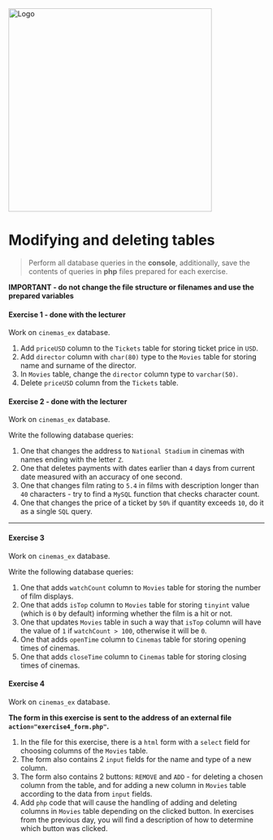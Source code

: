 <img alt="Logo" src="http://coderslab.pl/svg/logo-coderslab.svg" width="400">

#  Modifying and deleting tables

>Perform all database queries in the **console**, additionally, save the contents of queries in **php** files prepared for each exercise.  

**IMPORTANT - do not change the file structure or filenames and use the prepared variables**

#### Exercise 1 - done with the lecturer

Work on `cinemas_ex` database.  

1. Add `priceUSD` column to the `Tickets` table for storing ticket price in `USD`.
2. Add `director` column with `char(80)` type to the `Movies` table for storing name and surname of the director.
3. In `Movies` table, change the `director` column type to `varchar(50)`.
4. Delete `priceUSD` column from the `Tickets` table.

#### Exercise 2 - done with the lecturer

Work on `cinemas_ex` database.  

Write the following database queries:

1. One that changes the address to `National Stadium` in cinemas with names ending with the letter `Z`.
2. One that deletes payments with dates earlier than `4` days from current date measured with an accuracy of one second.
3. One that changes film rating to `5.4` in films with description longer than `40` characters - try to find a `MySQL` function that checks character count.
4. One that changes the price of a ticket by `50%` if quantity exceeds `10`, do it as a single `SQL` query.

-------------------------------------------------------------------------------

#### Exercise 3

Work on `cinemas_ex` database.  

Write the following database queries:

1. One that adds `watchCount` column to `Movies` table for storing the number of film displays.
2. One that adds `isTop` column to `Movies` table for storing `tinyint` value (which is `0` by default) informing whether the film is a hit or not.
3. One that updates `Movies` table in such a way that `isTop` column will have the value of `1` if `watchCount > 100`, otherwise it will be `0`.
4. One that adds `openTime` column to `Cinemas` table for storing opening times of cinemas.
5. One that adds `closeTime` column to `Cinemas` table for storing closing times of cinemas.

#### Exercise 4

Work on `cinemas_ex` database.  

**The form in this exercise is sent to the address of an external file `action="exercise4_form.php"`.**

1. In the file for this exercise, there is a `html` form with a `select` field for choosing columns of the `Movies` table.
2. The form also contains 2 `input` fields for the name and type of a new column.
3. The form also contains 2 buttons: `REMOVE` and `ADD` - for deleting a chosen column from the table, and for adding a new column in `Movies` table according to the data from `input` fields.
4. Add `php` code that will cause the handling of adding and deleting columns in `Movies` table depending on the clicked button.
   In exercises from the previous day, you will find a description of how to determine which button was clicked.
